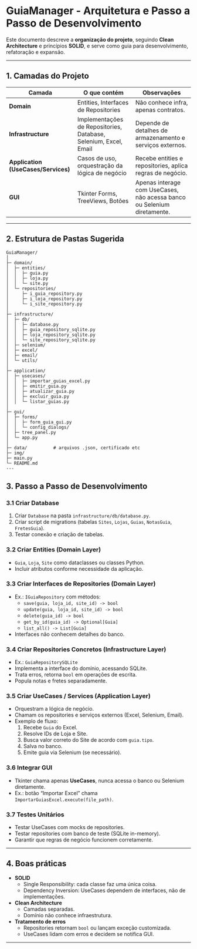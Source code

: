 # GuiaManager - Arquitetura e Passo a Passo de Desenvolvimento

Este documento descreve a **organização do projeto**, seguindo **Clean Architecture** e princípios **SOLID**, e serve como guia para desenvolvimento, refatoração e expansão.

---

## 1. Camadas do Projeto

| Camada | O que contém | Observações |
|--------|-------------|-------------|
| **Domain** | Entities, Interfaces de Repositories | Não conhece infra, apenas contratos. |
| **Infrastructure** | Implementações de Repositories, Database, Selenium, Excel, Email | Depende de detalhes de armazenamento e serviços externos. |
| **Application (UseCases/Services)** | Casos de uso, orquestração da lógica de negócio | Recebe entities e repositories, aplica regras de negócio. |
| **GUI** | Tkinter Forms, TreeViews, Botões | Apenas interage com UseCases, não acessa banco ou Selenium diretamente. |

---

## 2. Estrutura de Pastas Sugerida

```text
GuiaManager/
│
├─ domain/
│  ├─ entities/
│  │  ├─ guia.py
│  │  ├─ loja.py
│  │  └─ site.py
│  └─ repositories/
│     ├─ i_guia_repository.py
│     ├─ i_loja_repository.py
│     └─ i_site_repository.py
│
├─ infrastructure/
│  ├─ db/
│  │  ├─ database.py
│  │  ├─ guia_repository_sqlite.py
│  │  ├─ loja_repository_sqlite.py
│  │  └─ site_repository_sqlite.py
│  ├─ selenium/
│  ├─ excel/
│  ├─ email/
│  └─ utils/
│
├─ application/
│  ├─ usecases/
│  │  ├─ importar_guias_excel.py
│  │  ├─ emitir_guia.py
│  │  ├─ atualizar_guia.py
│  │  ├─ excluir_guia.py
│  │  └─ listar_guias.py
│
├─ gui/
│  ├─ forms/
│  │  ├─ form_guia_gui.py
│  │  └─ config_dialogs/
│  ├─ tree_panel.py
│  └─ app.py
│
├─ data/          # arquivos .json, certificado etc
├─ img/
├─ main.py
└─ README.md
---
```
## 3. Passo a Passo de Desenvolvimento

### 3.1 Criar Database
1. Criar `Database` na pasta `infrastructure/db/database.py`.
2. Criar script de migrations (tabelas `Sites`, `Lojas`, `Guias`, `NotasGuia`, `FretesGuia`).
3. Testar conexão e criação de tabelas.

### 3.2 Criar Entities (Domain Layer)
- `Guia`, `Loja`, `Site` como dataclasses ou classes Python.
- Incluir atributos conforme necessidade da aplicação.

### 3.3 Criar Interfaces de Repositories (Domain Layer)
- Ex.: `IGuiaRepository` com métodos:
  - `save(guia, loja_id, site_id) -> bool`
  - `update(guia, loja_id, site_id) -> bool`
  - `delete(guia_id) -> bool`
  - `get_by_id(guia_id) -> Optional[Guia]`
  - `list_all() -> List[Guia]`
- Interfaces não conhecem detalhes do banco.

### 3.4 Criar Repositories Concretos (Infrastructure Layer)
- Ex.: `GuiaRepositorySQLite`
- Implementa a interface do domínio, acessando SQLite.
- Trata erros, retorna `bool` em operações de escrita.
- Popula notas e fretes separadamente.

### 3.5 Criar UseCases / Services (Application Layer)
- Orquestram a lógica de negócio.
- Chamam os repositories e serviços externos (Excel, Selenium, Email).
- Exemplo de fluxo:
  1. Recebe `Guia` do Excel.
  2. Resolve IDs de Loja e Site.
  3. Busca valor correto do Site de acordo com `guia.tipo`.
  4. Salva no banco.
  5. Emite guia via Selenium (se necessário).

### 3.6 Integrar GUI
- Tkinter chama apenas **UseCases**, nunca acessa o banco ou Selenium diretamente.
- Ex.: botão “Importar Excel” chama `ImportarGuiasExcel.execute(file_path)`.

### 3.7 Testes Unitários
- Testar UseCases com mocks de repositories.
- Testar repositories com banco de teste (SQLite in-memory).
- Garantir que regras de negócio funcionem corretamente.

---

## 4. Boas práticas

- **SOLID**
  - Single Responsibility: cada classe faz uma única coisa.
  - Dependency Inversion: UseCases dependem de interfaces, não de implementações.
- **Clean Architecture**
  - Camadas separadas.
  - Domínio não conhece infraestrutura.
- **Tratamento de erros**
  - Repositories retornam `bool` ou lançam exceção customizada.
  - UseCases lidam com erros e decidem se notifica GUI.

---
